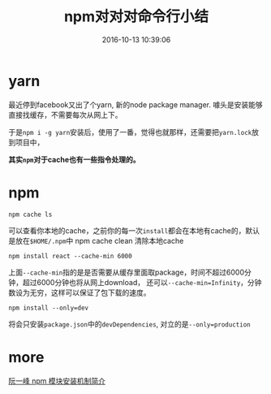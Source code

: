 ﻿---
title: npm对对对命令行小结
date: 2016-10-13 10:39:06
categories:
tags: [npm]
---

# yarn

最近停到facebook又出了个yarn, 新的node package manager. 
噱头是安装能够直接找缓存，不需要每次从网上下。

于是`npm i -g yarn`安装后，使用了一番，觉得也就那样，还需要把`yarn.lock`放到项目中，

**其实`npm`对于cache也有一些指令处理的。**
<!--more-->
# npm
    npm cache ls
可以查看你本地的cache，之前你的每一次`install`都会在本地有cache的，默认是放在`$HOME/.npm`中
    npm cache clean
清除本地cache

    npm install react --cache-min 6000
上面`--cache-min`指的是是否需要从缓存里面取package，时间不超过6000分钟，超过6000分钟也将从网上download，
还可以`--cache-min=Infinity`，分钟数设为无穷，这样可以保证了包下载的速度。

    npm install --only=dev
将会只安装`package.json`中的`devDependencies`, 对立的是`--only=production`

# more
[ 阮一峰 npm 模块安装机制简介](http://www.ruanyifeng.com/blog/2016/01/npm-install.html)

